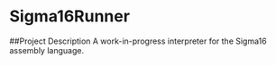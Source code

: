 Sigma16Runner
=============

##Project Description
A work-in-progress interpreter for the Sigma16 assembly language.
